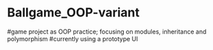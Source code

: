 # Ballgame_OOP-variant
#game project as OOP practice; focusing on modules, inheritance and polymorphism
#currently using a prototype UI